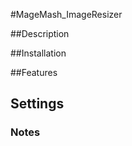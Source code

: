 #MageMash_ImageResizer


##Description



##Installation
        

##Features


## Settings


### Notes

